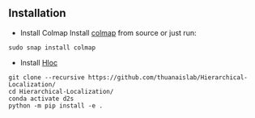 ## Installation
- Install Colmap
Install [colmap](https://colmap.github.io/install.html) from source or just run:
```
sudo snap install colmap
```
- Install [Hloc](https://github.com/thuanaislab/Hierarchical-Localization)
```
git clone --recursive https://github.com/thuanaislab/Hierarchical-Localization/
cd Hierarchical-Localization/
conda activate d2s
python -m pip install -e .
```